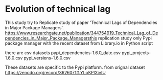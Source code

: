 # Evolution of technical lag 

  This study try to Replicate study of paper 'Technical Lags of Dependencies in Major Package Managers'. 
  https://www.researchgate.net/publication/344754919_Technical_Lag_of_Dependencies_in_Major_Package_Managersthis 
replication study only Pypi package manager with the recent dataset from Library.io in Python script

there are csv datasets
  pypi_dependencies-1.6.0_date.csv
  pypi_projects-1.6.0.csv
  pypi_versions-1.6.0.csv
  
These datasets are specific to the Pypi platform. from orignal dataset https://zenodo.org/record/3626071#.YLoKPIXivIU


  
  


